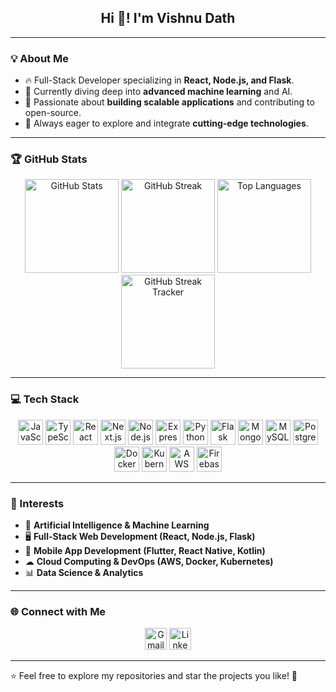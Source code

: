 ## <h2 align="center">Hi 👋! I'm Vishnu Dath</h2>

---

### 💡 About Me
- 🔥 Full-Stack Developer specializing in **React, Node.js, and Flask**.
- 🌱 Currently diving deep into **advanced machine learning** and AI.
- 💼 Passionate about **building scalable applications** and contributing to open-source.
- 🚀 Always eager to explore and integrate **cutting-edge technologies**.

---

### 🏆 GitHub Stats
<div align="center">
  <img src="https://github-readme-stats.vercel.app/api?username=VishnuDath710&show_icons=true&count_private=true&theme=dracula" height="150" alt="GitHub Stats" />
  <img src="https://streak-stats.demolab.com?user=VishnuDath710&theme=dracula" height="150" alt="GitHub Streak" />
  <img src="https://github-readme-stats.vercel.app/api/top-langs?username=VishnuDath710&layout=compact&langs_count=8&theme=dracula" height="150" alt="Top Languages" />
  <img src="https://github-readme-streak-stats.herokuapp.com/?user=VishnuDath710&theme=dracula" height="150" alt="GitHub Streak Tracker" />
</div>

---

### 💻 Tech Stack
<div align="center">
  <img src="https://cdn.jsdelivr.net/gh/devicons/devicon/icons/javascript/javascript-original.svg" height="40" alt="JavaScript"  />
  <img src="https://cdn.jsdelivr.net/gh/devicons/devicon/icons/typescript/typescript-original.svg" height="40" alt="TypeScript"  />
  <img src="https://cdn.jsdelivr.net/gh/devicons/devicon/icons/react/react-original.svg" height="40" alt="React"  />
  <img src="https://cdn.jsdelivr.net/gh/devicons/devicon/icons/nextjs/nextjs-original.svg" height="40" alt="Next.js"  />
  <img src="https://cdn.jsdelivr.net/gh/devicons/devicon/icons/nodejs/nodejs-original.svg" height="40" alt="Node.js"  />
  <img src="https://cdn.jsdelivr.net/gh/devicons/devicon/icons/express/express-original.svg" height="40" alt="Express.js"  />
  <img src="https://cdn.jsdelivr.net/gh/devicons/devicon/icons/python/python-original.svg" height="40" alt="Python"  />
  <img src="https://cdn.jsdelivr.net/gh/devicons/devicon/icons/flask/flask-original.svg" height="40" alt="Flask"  />
  <img src="https://cdn.jsdelivr.net/gh/devicons/devicon/icons/mongodb/mongodb-original.svg" height="40" alt="MongoDB"  />
  <img src="https://cdn.jsdelivr.net/gh/devicons/devicon/icons/mysql/mysql-original.svg" height="40" alt="MySQL"  />
  <img src="https://cdn.jsdelivr.net/gh/devicons/devicon/icons/postgresql/postgresql-original.svg" height="40" alt="PostgreSQL"  />
  <img src="https://cdn.jsdelivr.net/gh/devicons/devicon/icons/docker/docker-original.svg" height="40" alt="Docker"  />
  <img src="https://cdn.jsdelivr.net/gh/devicons/devicon/icons/kubernetes/kubernetes-plain.svg" height="40" alt="Kubernetes"  />
  <img src="https://cdn.jsdelivr.net/gh/devicons/devicon/icons/aws/aws-original.svg" height="40" alt="AWS"  />
  <img src="https://cdn.jsdelivr.net/gh/devicons/devicon/icons/firebase/firebase-plain.svg" height="40" alt="Firebase"  />
</div>

---

### 🌱 Interests
- 🤖 **Artificial Intelligence & Machine Learning**
- 🖥️ **Full-Stack Web Development (React, Node.js, Flask)**
- 📱 **Mobile App Development (Flutter, React Native, Kotlin)**
- ☁ **Cloud Computing & DevOps (AWS, Docker, Kubernetes)**
- 📊 **Data Science & Analytics**

---

### 🌐 Connect with Me
<div align="center">
  <a href="mailto:vishnudathu9@gmail.com"><img src="https://img.shields.io/badge/Gmail-D14836?style=for-the-badge&logo=gmail&logoColor=white" height="35" alt="Gmail" /></a>
  <a href="https://linkedin.com/in/vishnu-dath-uppalapati-83a3532ab/"><img src="https://img.shields.io/badge/LinkedIn-0077B5?style=for-the-badge&logo=linkedin&logoColor=white" height="35" alt="LinkedIn" /></a>
</div>

---

⭐️ Feel free to explore my repositories and star the projects you like! 🚀